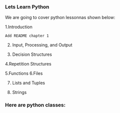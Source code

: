 ### Lets Learn Python

We are going to cover python lessonnas shown below:

  1.Introduction
  
	Add README chapter 1
 
2. Input, Processing, and Output
 
4. Decision Structures


4.Repetition Structures

5.Functions
6.Files
 
7. Lists and Tuples

8. Strings
   
### Here are python classes:
